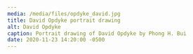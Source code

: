 ```yaml
---
media: /media/files/opdyke_david.jpg
title: David Opdyke portrait drawing
alt: David Opdyke
caption: Portrait drawing of David Opdyke by Phong H. Bui
date: 2020-11-23 14:20:00 -0500
---
```

